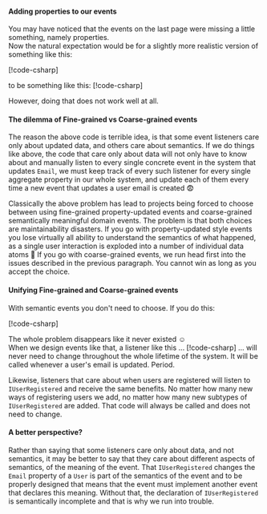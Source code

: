 ﻿#### Adding properties to our events
You may have noticed that the events on the last page were missing a little something, namely properties.\
Now the natural expectation would be for a slightly more realistic version of something like this:

[!code-csharp[](property-updated-events.cs#IUserCreated)]

to be something like this:
[!code-csharp[](property-updated-events.cs#IUserEmailEventsNaive)]

However, doing that does not work well at all.

#### The dilemma of Fine-grained vs Coarse-grained events
The reason the above code is terrible idea, is that some event listeners care only about updated data, and others care about semantics. If we do things like above, the code that care only about data will not only have to know about and manually listen to every single concrete event in the system that updates `Email`, we must keep track of every such listener for every single aggregate property in our whole system, and update  each of them every time a new event that updates a user email is created :fearful:

Classically the above problem has lead to projects being forced to choose between using fine-grained property-updated events and coarse-grained semantically meaningful domain events. The problem is that both choices are maintainability disasters. If you go with property-updated style events you lose virtually all ability to understand the semantics of what happened, as a single user interaction is exploded into a number of individual data atoms :grimacing: If you go with coarse-grained events, we run head first into the issues described in the previous paragraph. You cannot win as long as you accept the choice. 

#### Unifying Fine-grained and Coarse-grained events
With semantic events you don't need to choose. If you do this: 

[!code-csharp[](property-updated-events.cs#IUserEmailEventsWorking)]

The whole problem disappears like it never existed :relaxed:\
When we design events like that, a listener like this ...
[!code-csharp[](property-updated-events.cs#EmailPropertyUpdatedListener)]
... will never need to change throughout the whole lifetime of the system. It will be called whenever a user's email is updated. Period.

Likewise, listeners that care about when users are registered will listen to `IUserRegistered` and receive the same benefits. No matter how many new ways of registering users we add, no matter how many new subtypes of `IUserRegistered` are added. That code will always be called and does not need to change.

#### A better perspective?
Rather than saying that some listeners care only about data, and not semantics, it may be better to say that they care about different aspects of semantics, of the meaning of the event. That `IUserRegistered` changes the `Email` property of a `User` is part of the semantics of the event and to be properly designed that means that the event must implement another event that declares this meaning. Without that, the declaration of `IUserRegistered` is semantically incomplete and that is why we run into trouble.

